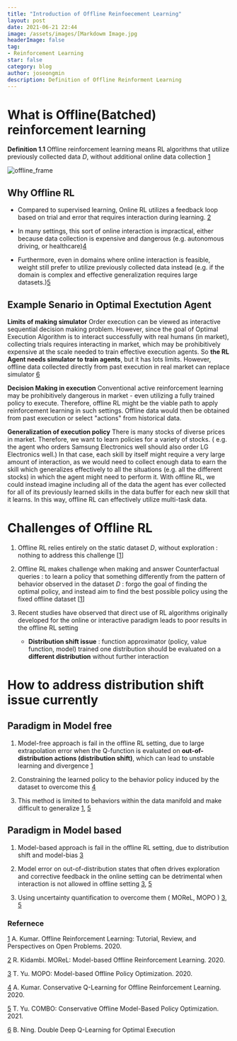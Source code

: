 ```yaml
---
title: "Introduction of Offline Reinfoecement Learning"
layout: post
date: 2021-06-21 22:44
image: /assets/images/[Markdowm Image.jpg
headerImage: false
tag:
- Reinforcement Learning
star: false
category: blog
author: joseongmin
description: Definition of Offline Reinforment Learning
---
```


# What is Offline(Batched) reinforcement learning

**Definition 1.1** Offline reinforcement learning means RL algorithms that utilize previously collected data *D*, without additional online data collection [1]

![offline_frame](https://user-images.githubusercontent.com/76901622/130313887-5e7f1d37-062e-4104-a89d-0fcc71066a34.jpg)






## Why Offline RL

- Compared to supervised learning, Online RL utilizes a feedback loop based on trial and error that requires interaction during learning. [2]

- In many settings, this sort of online interaction is impractical, either because data collection is expensive and dangerous (e.g. autonomous driving, or healthcare)[4]
  
- Furthermore, even in domains where online interaction is feasible, weight still prefer to utilize previously collected data instead (e.g. if the domain is complex and effective generalization requires large datasets.)[5]




## Example Senario in Optimal Exectution Agent

**Limits of making simulator** Order execution can be viewed as interactive sequential decision making problem. However, since the goal of Optimal Execution Algorithm is to interact successfully with real humans (in market), collecting trials requires interacting in market, which may be prohibitively expensive at the scale needed to train effective execution agents. So **the RL Agent needs simulator to train agents**, but it has lots limits. However, offline data collected directly from past execution in real market can replace simulator [6]

**Decision Making in execution** Conventional active reinforcement learning may be prohibitively dangerous in market - even utilizing a fully trained policy to execute. Therefore, offline RL might be the viable path to apply reinforcement learning in such settings. Offline data would then be obtained from past execution or select "actions" from historical data.

**Generalization of execution policy** There is many stocks of diverse prices in market. Therefore, we want to learn policies for a variety of stocks. ( e.g. the agent who orders Samsung Electronics well should also order LG Electronics well.) In that case, each skill by itself might require a very large amount of interaction, as we would need to collect enough data to earn the skill which generalizes effectively to all the situations (e.g. all the different stocks) in which the agent might need to perform it. With offline RL, we could instead imagine including all of the data the agent has ever collected for all of its previously learned skills in the data buffer for each new skill that it learns. In this way, offline RL can effectively utilize multi-task data.



# Challenges of Offline RL

1. Offline RL relies entirely on the static dataset *D*, without exploration : nothing to address this challenge [[1]]

2. Offline RL makes challenge when making and answer Counterfactual queries : to learn a policy that something differently from the pattern of behavior observed in the dataset *D* : forgo the goal of finding the optimal policy, and instead aim to find the best possible policy using the fixed offline dataset [[1]]

3. Recent studies have observed that direct use of RL algorithms originally developed for the online or interactive paradigm leads to poor results in the offline RL setting

      * **Distribution shift issue** : function approximator (policy, value function, model) trained one distribution should be evaluated on a **different distribution** without further interaction



# How to address distribution shift issue currently

## Paradigm in Model free 

  1. Model-free approach is fail in the offline RL setting, due to large extrapolation error when the Q-function is evaluated on **out-of-distribution actions (distribution shift)**, which can lead to unstable learning and divergence [1]
  
  2. Constraining the learned policy to the behavior policy induced by the dataset to overcome this [4]

  3. This method is limited to behaviors within the data manifold and make difficult to generalize [1], [5]


## Paradigm in Model based

   1. Model-based approach is fail in the offline RL setting, due to distribution shift and model-bias [3]

   2. Model error on out-of-distribution states that often drives exploration and corrective feedback in the online setting can be detrimental when interaction is not allowed in offline setting [3], [5]

   3. Using uncertainty quantification to overcome them ( MOReL, MOPO ) [3], [5]



### Refernece
[1] A. Kumar. Offline Reinforcement Learning: Tutorial, Review, and Perspectives on Open Problems. 2020.

[2] R. Kidambi. MOReL: Model-based Offline Reinforcement Learning. 2020.

[3] T. Yu. MOPO: Model-based Offline Policy Optimization. 2020.

[4] A. Kumar. Conservative Q-Learning for Offline Reinforcement Learning. 2020.

[5] T. Yu. COMBO: Conservative Offline Model-Based Policy Optimization. 2021.

[6] B. Ning. Double Deep Q-Learning for Optimal Execution







[1]: https://arxiv.org/pdf/2005.01643.pdf 

[2]: https://papers.nips.cc/paper/2020/hash/f7efa4f864ae9b88d43527f4b14f750f-Abstract.html 

[3]: https://proceedings.neurips.cc/paper/2020/hash/a322852ce0df73e204b7e67cbbef0d0a-Abstract.html 

[4]: https://proceedings.neurips.cc/paper/2020/file/0d2b2061826a5df3221116a5085a6052-Paper.pdf 

[5]: https://arxiv.org/abs/2102.08363 

[6]: https://arxiv.org/abs/1812.06600 

